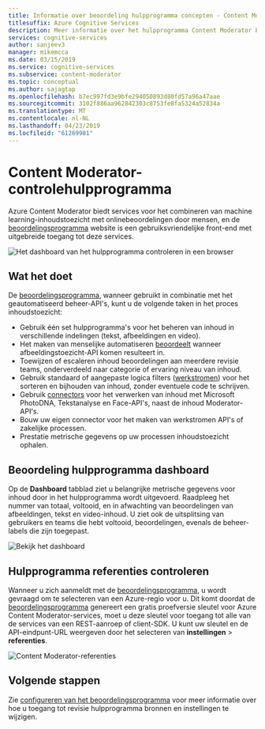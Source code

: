 ```yaml
---
title: Informatie over beoordeling hulpprogramma concepten - Content Moderator
titlesuffix: Azure Cognitive Services
description: Meer informatie over het hulpprogramma Content Moderator bekijken, een website die een gecombineerde AI en menselijke beoordeling toezicht moeite coördineert.
services: cognitive-services
author: sanjeev3
manager: mikemcca
ms.date: 03/15/2019
ms.service: cognitive-services
ms.subservice: content-moderator
ms.topic: conceptual
ms.author: sajagtap
ms.openlocfilehash: b7ec997fd3e9bfe294050893d80fd57a96a47aae
ms.sourcegitcommit: 3102f886aa962842303c8753fe8fa5324a52834a
ms.translationtype: MT
ms.contentlocale: nl-NL
ms.lasthandoff: 04/23/2019
ms.locfileid: "61269981"
---
```

# <a name="content-moderator-review-tool"></a>Content Moderator-controlehulpprogramma

Azure Content Moderator biedt services voor het combineren van machine learning-inhoudstoezicht met onlinebeoordelingen door mensen, en de [beoordelingsprogramma](https://contentmoderator.cognitive.microsoft.com) website is een gebruiksvriendelijke front-end met uitgebreide toegang tot deze services.

![Het dashboard van het hulpprogramma controleren in een browser](./images/0-dashboard.png)

## <a name="what-it-does"></a>Wat het doet

De [beoordelingsprogramma](https://contentmoderator.cognitive.microsoft.com), wanneer gebruikt in combinatie met het geautomatiseerd beheer-API's, kunt u de volgende taken in het proces inhoudstoezicht:

- Gebruik één set hulpprogramma's voor het beheren van inhoud in verschillende indelingen (tekst, afbeeldingen en video).
- Het maken van menselijke automatiseren [beoordeelt](../review-api.md#reviews) wanneer afbeeldingstoezicht-API komen resulteert in.
- Toewijzen of escaleren inhoud beoordelingen aan meerdere revisie teams, onderverdeeld naar categorie of ervaring niveau van inhoud.
- Gebruik standaard of aangepaste logica filters ([werkstromen](../review-api.md#workflows)) voor het sorteren en bijhouden van inhoud, zonder eventuele code te schrijven.
- Gebruik [connectors](./configure.md#connectors) voor het verwerken van inhoud met Microsoft PhotoDNA, Tekstanalyse en Face-API's, naast de inhoud Moderator-API's.
- Bouw uw eigen connector voor het maken van werkstromen API's of zakelijke processen.
- Prestatie metrische gegevens op uw processen inhoudstoezicht ophalen.

## <a name="review-tool-dashboard"></a>Beoordeling hulpprogramma dashboard

Op de **Dashboard** tabblad ziet u belangrijke metrische gegevens voor inhoud door in het hulpprogramma wordt uitgevoerd. Raadpleeg het nummer van totaal, voltooid, en in afwachting van beoordelingen van afbeeldingen, tekst en video-inhoud. U ziet ook de uitsplitsing van gebruikers en teams die hebt voltooid, beoordelingen, evenals de beheer-labels die zijn toegepast.

![Bekijk het dashboard](images/0-dashboard.png)

## <a name="review-tool-credentials"></a>Hulpprogramma referenties controleren

Wanneer u zich aanmeldt met de [beoordelingsprogramma](https://contentmoderator.cognitive.microsoft.com), u wordt gevraagd om te selecteren van een Azure-regio voor u. Dit komt doordat de [beoordelingsprogramma](https://contentmoderator.cognitive.microsoft.com) genereert een gratis proefversie sleutel voor Azure Content Moderator-services, moet u deze sleutel voor toegang tot alle van de services van een REST-aanroep of client-SDK. U kunt uw sleutel en de API-eindpunt-URL weergeven door het selecteren van **instellingen** > **referenties**.

![Content Moderator-referenties](images/settings-6-credentials.png)

## <a name="next-steps"></a>Volgende stappen

Zie [configureren van het beoordelingsprogramma](./configure.md) voor meer informatie over hoe u toegang tot revisie hulpprogramma bronnen en instellingen te wijzigen.